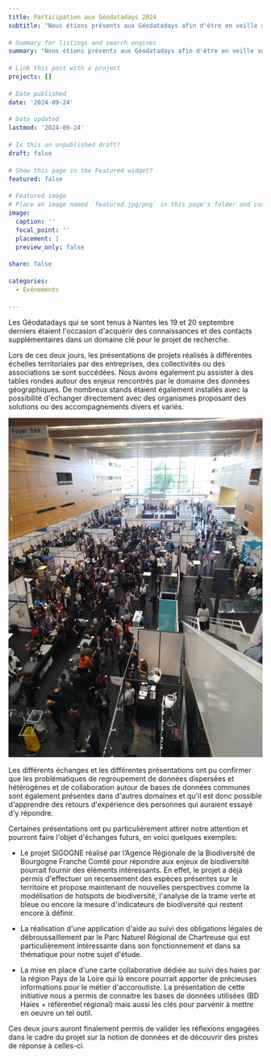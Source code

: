 ```yaml
---
title: Participation aux Géodatadays 2024
subtitle: "Nous étions présents aux Géodatadays afin d'être en veille sur les outis existants et les initiatives lancées à différentes échelles dans le domaine des données géographiques."

# Summary for listings and search engines
summary: "Nous étions présents aux Géodatadays afin d'être en veille sur les outis existants et les initiatives lancées à différentes échelles dans le domaine des données géographiques."

# Link this post with a project
projects: []

# Date published
date: '2024-09-24'

# Date updated
lastmod: '2024-09-24'

# Is this an unpublished draft?
draft: false

# Show this page in the Featured widget?
featured: false

# Featured image
# Place an image named `featured.jpg/png` in this page's folder and customize its options here.
image:
  caption: ''
  focal_point: ''
  placement: 1
  preview_only: false

share: false

categories:
  - Événements

---
```


Les Géodatadays qui se sont tenus à Nantes les 19 et 20 septembre derniers étaient l'occasion d'acquérir des connaissances et des contacts supplémentaires dans un domaine clé pour le projet de recherche.

Lors de ces deux jours, les présentations de projets réalisés à différentes échelles territoriales par des entreprises, des collectivités ou des associations se sont succédées. Nous avons également pu assister à des tables rondes autour des enjeux rencontrés par le domaine des données géographiques. De nombreux stands étaient également installés avec la possibilité d'échanger directement avec des organismes proposant des solutions ou des accompagnements divers et variés.

![Stands](stands.jpg)

Les différents échanges et les différentes présentations ont pu confirmer que les problématiques de regroupement de données dispersées et hétérogènes et de collaboration autour de bases de données communes sont également présentes dans d'autres domaines et qu'il est donc possible d'apprendre des retours d'expérience des personnes qui auraient essayé d'y répondre.

Certaines présentations ont pu particulièrement attirer notre attention et pourront faire l'objet d'échanges futurs, en voici quelques exemples:

- Le projet SIGOGNE réalisé par l’Agence Régionale de la Biodiversité de Bourgogne Franche Comté pour répondre aux enjeux de biodiversité pourrait fournir des éléments intéressants. En effet, le projet a déjà permis d'effectuer un recensement des espèces présentes sur le territoire et propose maintenant de nouvelles perspectives comme la modélisation de hotspots de biodiversité, l'analyse de la trame verte et bleue ou encore la mesure d'indicateurs de biodiversité qui restent encore à définir.

- La réalisation d'une application d'aide au suivi des obligations légales de débroussaillement par le Parc Naturel Régional de Chartreuse qui est particulièrement intéressante dans son fonctionnement et dans sa thématique pour notre sujet d'étude.

- La mise en place d'une carte collaborative dédiée au suivi des haies par la région Pays de la Loire qui là encore pourrait apporter de précieuses informations pour le métier d'accoroutiste. La présentation de cette initiative nous a permis de connaitre les bases de données utilisées (BD Haies + référentiel régional) mais aussi les clés pour parvenir à mettre en oeuvre un tel outil.

Ces deux jours auront finalement permis de valider les réflexions engagées dans le cadre du projet sur la notion de données et de découvrir des pistes de réponse à celles-ci.